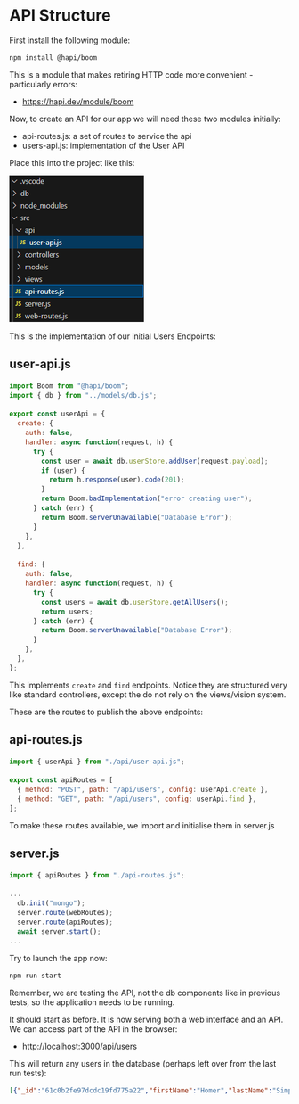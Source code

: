 # API Structure



First install the following module:

~~~bash
npm install @hapi/boom
~~~

This is a module that makes retiring HTTP code more convenient - particularly errors:

- <https://hapi.dev/module/boom>

Now, to create an API for our app we will need these two modules initially:

- api-routes.js: a set of routes to service the api
- users-api.js: implementation of the User API

Place this into the project like this:

![](img/05(edited).png)

This is the implementation of our initial Users Endpoints:

## user-api.js

~~~javascript
import Boom from "@hapi/boom";
import { db } from "../models/db.js";

export const userApi = {
  create: {
    auth: false,
    handler: async function(request, h) {
      try {
        const user = await db.userStore.addUser(request.payload);
        if (user) {
          return h.response(user).code(201);
        }
        return Boom.badImplementation("error creating user");
      } catch (err) {
        return Boom.serverUnavailable("Database Error");
      }
    },
  },

  find: {
    auth: false,
    handler: async function(request, h) {
      try {
        const users = await db.userStore.getAllUsers();
        return users;
      } catch (err) {
        return Boom.serverUnavailable("Database Error");
      }
    },
  },
};
~~~

This implements `create` and `find` endpoints. Notice they are structured very like standard controllers, except the do not rely on the views/vision system.

These are the routes to publish the above endpoints:

## api-routes.js

~~~javascript
import { userApi } from "./api/user-api.js";

export const apiRoutes = [
  { method: "POST", path: "/api/users", config: userApi.create },
  { method: "GET", path: "/api/users", config: userApi.find },
];
~~~

To make these routes available, we import and initialise them in server.js

## server.js

~~~javascript
import { apiRoutes } from "./api-routes.js";

...
  db.init("mongo");
  server.route(webRoutes);
  server.route(apiRoutes);
  await server.start();
...
~~~

Try to launch the app now:

~~~bash
npm run start
~~~

Remember, we are testing the API, not the db components like in previous tests, so the application needs to be running.

It should start as before. It is now serving both a web interface and an API. We can access part of the API in the browser:

- http://localhost:3000/api/users

This will return any users in the database (perhaps left over from the last run tests):

~~~json
[{"_id":"61c0b2fe97dcdc19fd775a22","firstName":"Homer","lastName":"Simpson","email":"homer@simpson.com","password":"secret","__v":0},{"_id":"61c0b2fe97dcdc19fd775a25","firstName":"Marge","lastName":"Simpson","email":"marge@simpson.com","password":"secret","__v":0},{"_id":"61c0b2fe97dcdc19fd775a28","firstName":"Bart","lastName":"Simpson","email":"bart@simpson.com","password":"secret","__v":0}]
~~~



